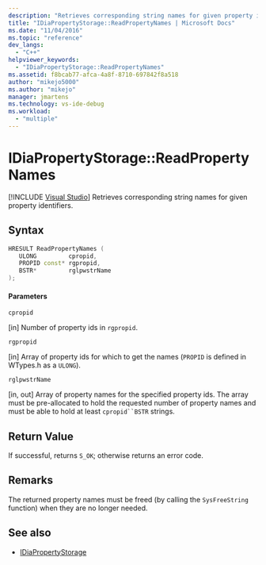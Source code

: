 ```yaml
---
description: "Retrieves corresponding string names for given property identifiers."
title: "IDiaPropertyStorage::ReadPropertyNames | Microsoft Docs"
ms.date: "11/04/2016"
ms.topic: "reference"
dev_langs:
  - "C++"
helpviewer_keywords:
  - "IDiaPropertyStorage::ReadPropertyNames"
ms.assetid: f8bcab77-afca-4a8f-8710-697842f8a518
author: "mikejo5000"
ms.author: "mikejo"
manager: jmartens
ms.technology: vs-ide-debug
ms.workload:
  - "multiple"
---
```

# IDiaPropertyStorage::ReadPropertyNames

 [!INCLUDE [Visual Studio](~/includes/applies-to-version/vs-not-mac.md)]
Retrieves corresponding string names for given property identifiers.

## Syntax

```C++
HRESULT ReadPropertyNames (
   ULONG         cpropid,
   PROPID const* rgpropid,
   BSTR*         rglpwstrName
);
```

#### Parameters
 `cpropid`

[in] Number of property ids in `rgpropid`.

 `rgpropid`

[in] Array of property ids for which to get the names (`PROPID` is defined in WTypes.h as a `ULONG`).

 `rglpwstrName`

[in, out] Array of property names for the specified property ids. The array must be pre-allocated to hold the requested number of property names and must be able to hold at least `cpropid``BSTR` strings.

## Return Value
 If successful, returns `S_OK`; otherwise returns an error code.

## Remarks
 The returned property names must be freed (by calling the `SysFreeString` function) when they are no longer needed.

## See also
- [IDiaPropertyStorage](../../debugger/debug-interface-access/idiapropertystorage.md)
